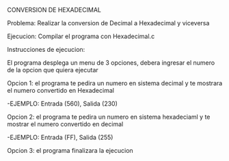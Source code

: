 CONVERSION DE HEXADECIMAL

Problema: Realizar la conversion de Decimal a Hexadecimal y viceversa

Ejecucion: Compilar el programa con Hexadecimal.c

Instrucciones de ejecucion:

El programa desplega un menu de 3 opciones, debera ingresar el numero de la opcion que quiera ejecutar

Opcion 1: el programa te pedira un numero en sistema decimal y te mostrara el numero convertido en Hexadecimal
		  
-EJEMPLO: Entrada (560), Salida (230)

Opcion 2: el programa te pedira un numero en sistema hexadeciaml y te mostrar el numero convertido en decimal
		  
-EJEMPLO: Entrada (FF), Salida (255)

Opcion 3: el programa finalizara la ejecucion
